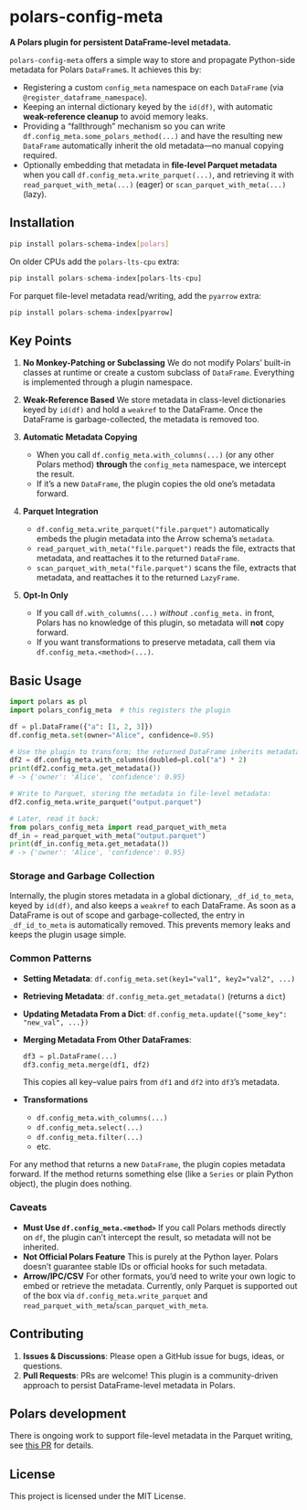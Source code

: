 # polars-config-meta

**A Polars plugin for persistent DataFrame-level metadata.**

`polars-config-meta` offers a simple way to store and propagate Python-side metadata for Polars `DataFrame`s. It achieves this by:

- Registering a custom `config_meta` namespace on each `DataFrame` (via `@register_dataframe_namespace`).
- Keeping an internal dictionary keyed by the `id(df)`, with automatic **weak-reference cleanup** to avoid memory leaks.
- Providing a “fallthrough” mechanism so you can write `df.config_meta.some_polars_method(...)` and have the resulting new `DataFrame` automatically inherit the old metadata—no manual copying required.
- Optionally embedding that metadata in **file‐level Parquet metadata** when you call `df.config_meta.write_parquet(...)`, and retrieving it with `read_parquet_with_meta(...)` (eager) or `scan_parquet_with_meta(...)` (lazy).

## Installation

```bash
pip install polars-schema-index[polars]
```

On older CPUs add the `polars-lts-cpu` extra:

```python
pip install polars-schema-index[polars-lts-cpu]
```

For parquet file-level metadata read/writing, add the `pyarrow` extra:

```python
pip install polars-schema-index[pyarrow]
```

## Key Points

1. **No Monkey-Patching or Subclassing**
   We do not modify Polars’ built-in classes at runtime or create a custom subclass of `DataFrame`. Everything is implemented through a plugin namespace.

2. **Weak-Reference Based**
   We store metadata in class-level dictionaries keyed by `id(df)` and hold a `weakref` to the DataFrame. Once the DataFrame is garbage-collected, the metadata is removed too.

3. **Automatic Metadata Copying**
   - When you call `df.config_meta.with_columns(...)` (or any other Polars method) **through** the `config_meta` namespace, we intercept the result.
   - If it’s a new `DataFrame`, the plugin copies the old one’s metadata forward.

4. **Parquet Integration**
   - `df.config_meta.write_parquet("file.parquet")` automatically embeds the plugin metadata into the Arrow schema’s `metadata`.
   - `read_parquet_with_meta("file.parquet")` reads the file, extracts that metadata, and reattaches it to the returned `DataFrame`.
   - `scan_parquet_with_meta("file.parquet")` scans the file, extracts that metadata, and reattaches it to the returned `LazyFrame`.

5. **Opt-In Only**
   - If you call `df.with_columns(...)` *without* `.config_meta.` in front, Polars has no knowledge of this plugin, so metadata will **not** copy forward.
   - If you want transformations to preserve metadata, call them via `df.config_meta.<method>(...)`.

## Basic Usage

```python
import polars as pl
import polars_config_meta  # this registers the plugin

df = pl.DataFrame({"a": [1, 2, 3]})
df.config_meta.set(owner="Alice", confidence=0.95)

# Use the plugin to transform; the returned DataFrame inherits metadata:
df2 = df.config_meta.with_columns(doubled=pl.col("a") * 2)
print(df2.config_meta.get_metadata())
# -> {'owner': 'Alice', 'confidence': 0.95}

# Write to Parquet, storing the metadata in file-level metadata:
df2.config_meta.write_parquet("output.parquet")

# Later, read it back:
from polars_config_meta import read_parquet_with_meta
df_in = read_parquet_with_meta("output.parquet")
print(df_in.config_meta.get_metadata())
# -> {'owner': 'Alice', 'confidence': 0.95}
```

### Storage and Garbage Collection

Internally, the plugin stores metadata in a global dictionary, `_df_id_to_meta`, keyed by `id(df)`,
and also keeps a `weakref` to each DataFrame. As soon as a DataFrame is out of scope and
garbage-collected, the entry in `_df_id_to_meta` is automatically removed. This prevents memory
leaks and keeps the plugin usage simple.

### Common Patterns

- **Setting Metadata**: `df.config_meta.set(key1="val1", key2="val2", ...)`
- **Retrieving Metadata**: `df.config_meta.get_metadata()` (returns a `dict`)
- **Updating Metadata From a Dict**: `df.config_meta.update({"some_key": "new_val", ...})`
- **Merging Metadata From Other DataFrames**:
  ```python
  df3 = pl.DataFrame(...)
  df3.config_meta.merge(df1, df2)
  ```
  This copies all key–value pairs from `df1` and `df2` into `df3`’s metadata.

- **Transformations**
  - `df.config_meta.with_columns(...)`
  - `df.config_meta.select(...)`
  - `df.config_meta.filter(...)`
  - etc.

For any method that returns a new `DataFrame`, the plugin copies metadata forward. If the method
returns something else (like a `Series` or plain Python object), the plugin does nothing.

### Caveats

- **Must Use `df.config_meta.<method>`**
  If you call Polars methods directly on `df`, the plugin can’t intercept the result, so metadata will not be inherited.
- **Not Official Polars Feature**
  This is purely at the Python layer. Polars doesn’t guarantee stable IDs or official hooks for such metadata.
- **Arrow/IPC/CSV**
  For other formats, you’d need to write your own logic to embed or retrieve the metadata. Currently, only Parquet is supported out of the box via `df.config_meta.write_parquet` and `read_parquet_with_meta`/`scan_parquet_with_meta`.

## Contributing

1. **Issues & Discussions**: Please open a GitHub issue for bugs, ideas, or questions.
2. **Pull Requests**: PRs are welcome! This plugin is a community-driven approach to persist DataFrame-level metadata in Polars.

## Polars development

There is ongoing work to support file-level metadata in the Parquet writing, see [this PR](https://github.com/pola-rs/polars/pull/21806) for details.

## License

This project is licensed under the MIT License.
